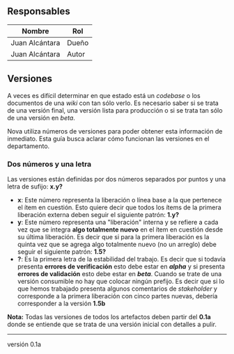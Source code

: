 ## Responsables
Nombre         | Rol
-------------- | -----
Juan Alcántara | Dueño
Juan Alcántara | Autor

## Versiones
A veces es difícil determinar en que estado está un _codebase_ o los documentos
de una _wiki_ con tan sólo verlo. Es necesario saber si se trata de una versión
final, una versión lista para producción o si se trata tan sólo de una versión
en _beta_.

Nova utiliza números de versiones para poder obtener esta información de
inmediato. Esta guía busca aclarar cómo funcionan las versiones en el
departamento.

### Dos números y una letra
Las versiones están definidas por dos números separados por puntos y una letra
de sufijo: __x.y?__

* __x__: Este número representa la liberación o línea base a la que pertenece
    el ítem en cuestión. Esto quiere decir que todos los ítems de la primera
    liberación externa deben seguir el siguiente patrón: __1.y?__
* __y__: Este número representa una "liberación" interna y se refiere a cada
    vez que se integra __algo totalmente nuevo__ en el ítem en cuestión desde
    su última liberación. Es decir que si para la primera liberación es la
    quinta vez que se agrega algo totalmente nuevo (no un arreglo) debe seguir
    el siguiente patrón: __1.5?__
* __?__: Es la primera letra de la estabilidad del trabajo. Es decir que si
    todavía presenta __errores de verificación__ esto debe estar en __*alpha*__
    y si presenta __errores de validación__ esto debe estar en __*beta*__.
    Cuando se trate de una versión consumible no hay que colocar ningún
    prefijo. Es decir que si lo que hemos trabajado presenta algunos
    comentarios de _stakeholder_ y corresponde a la primera liberación con
    cinco partes nuevas, debería corresponder a la versión __1.5b__

__Nota:__ Todas las versiones de todos los artefactos deben partir del __0.1a__
donde se entiende que se trata de una versión inicial con detalles a pulir.

***
versión 0.1a
